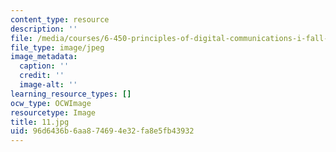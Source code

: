 ```yaml
---
content_type: resource
description: ''
file: /media/courses/6-450-principles-of-digital-communications-i-fall-2006/96d6436b6aa874694e32fa8e5fb43932_11.jpg
file_type: image/jpeg
image_metadata:
  caption: ''
  credit: ''
  image-alt: ''
learning_resource_types: []
ocw_type: OCWImage
resourcetype: Image
title: 11.jpg
uid: 96d6436b-6aa8-7469-4e32-fa8e5fb43932
---
```

